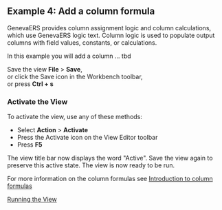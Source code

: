 ## Example 4: Add a column formula

GenevaERS provides column assignment logic and column calculations, which use GenevaERS logic text. Column logic is used to populate output columns with field values, constants, or calculations.

In this example you will add a column ... tbd
  
    


Save the view **File** > **Save**,  
   or click the Save icon in the Workbench toolbar,  
   or press **Ctrl + s**

### Activate the View 

To activate the view, use any of these methods: 
- Select  **Action** > **Activate** 
- Press the Activate icon on the View Editor toolbar 
- Press **F5**

The view title bar now displays the word "Active". Save the view again to preserve this active state. The view is now ready to be run.

For more information on the column formulas see [Introduction to column formulas](Intro6_Introduction_to_Column_Formulas.md) 


[Running the View](../RunView/RunView.md)
  

<!--
In this example you will add an Extract-Phase record filter to the view created in Example 1.

1. Open the **CustomerOrders** view by double-clicking the view listed in the Metadata List Area
2. Left click on the View Sources blue cell. This opens the **View Source Properties** tab in the Metadata List Area.
3. From the **Extract-Phase Output** > **Record Filter** double-click in the empty field  
This opens the **Extract-Phase Record Filter** area in the Editor Area, and the Logic Text Helper on the right side. The Logic Text Helper displays keywords and values that can be used in logic text.

1. You may wish to only report on products with a certain Product_ID range. Type the following in the Editor area  
**SELECTIF({PRODUCT_ID}<1000)**

![Filter Editor](../../images/ExtractFilter1.png)

5. Save the filter by pressing **Ctrl + s**
6. Close the **Extract-Phase Record Filter** tab
   
If you left click on the View Sources blue cell again to open the **View Source Properties** tab, you will see the record filter has been added.

![Filter Editor](../../images/ExtractFilter2.png)

Save the view **File** > **Save**,  
   or click the Save icon in the Workbench toolbar,  
   or press **Ctrl + s**

### Activate the View 

To activate the view, use any of these methods: 
- Select  **Action** > **Activate** 
- Press the Activate icon on the View Editor toolbar 
- Press **F5**

The view title bar now displays the word "Active". Save the view again to preserve this active state. The view is now ready to be run.

For more information on filters see [Introduction to record Filtering](Intro5_Introduction_to_Record_Filtering.md)


[Running the View](../RunView/RunView.md)

-->
